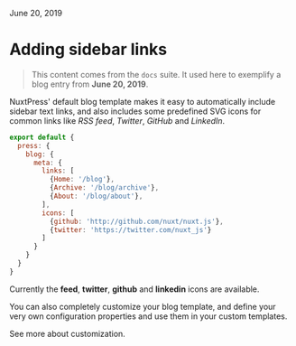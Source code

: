 June 20, 2019

# Adding sidebar links

> This content comes from the `docs` suite. It used here to exemplify
> a blog entry from **June 20, 2019**.

NuxtPress' default blog template makes it easy to automatically include
sidebar text links, and also includes some predefined SVG icons for common
links like *RSS feed*, *Twitter*, *GitHub* and *LinkedIn*.

```js
export default {
  press: {
    blog: {
      meta: {
        links: [
          {Home: '/blog'},
          {Archive: '/blog/archive'},
          {About: '/blog/about'},
        ],
        icons: [
          {github: 'http://github.com/nuxt/nuxt.js'},
          {twitter: 'https://twitter.com/nuxt_js'}
        ]
      }
    }
  }
}
```

Currently the **feed**, **twitter**, **github** and **linkedin** icons are available.

You can also completely customize your blog template, and define your very own 
configuration properties and use them in your custom templates.

See more about customization.
